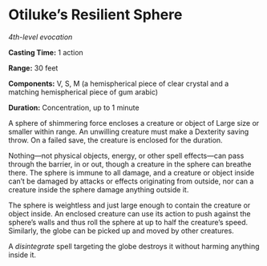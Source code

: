 <title>Otiluke’s Resilient Sphere</title>

# Otiluke’s Resilient Sphere

_4th-level evocation_

**Casting Time:** 1 action

**Range:** 30 feet

**Components:** V, S, M (a hemispherical
piece of clear crystal and a matching
hemispherical piece of gum arabic)

**Duration:** Concentration, up to 1 minute

A sphere of shimmering force encloses a
creature or object of Large size or smaller
within range. An unwilling creature must make
a Dexterity saving throw. On a failed save,
the creature is enclosed for the duration.

Nothing—not physical objects, energy, or
other spell effects—can pass through the
barrier, in or out, though a creature in the
sphere can breathe there. The sphere is
immune to all damage, and a creature or
object inside can’t be damaged by attacks or
effects originating from outside, nor can a
creature inside the sphere damage anything
outside it.

The sphere is weightless and just large
enough to contain the creature or object
inside. An enclosed creature can use its
action to push against the sphere’s walls and
thus roll the sphere at up to half the
creature’s speed. Similarly, the globe can be
picked up and moved by other creatures.

A _disintegrate_ spell targeting the globe
destroys it without harming anything inside
it.



